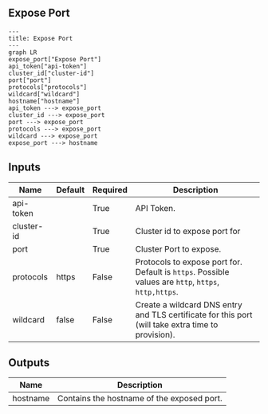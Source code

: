 ## Expose Port

```mermaid
---
title: Expose Port
---
graph LR
expose_port["Expose Port"]
api_token["api-token"]
cluster_id["cluster-id"]
port["port"]
protocols["protocols"]
wildcard["wildcard"]
hostname["hostname"]
api_token ---> expose_port
cluster_id ---> expose_port
port ---> expose_port
protocols ---> expose_port
wildcard ---> expose_port
expose_port ---> hostname
```
## Inputs
| Name | Default | Required | Description |
| --- | --- | --- | --- |
| api-token |  | True | API Token. |
| cluster-id |  | True | Cluster id to expose port for |
| port |  | True | Cluster Port to expose. |
| protocols | https | False | Protocols to expose port for. Default is `https`. Possible values are `http`, `https`, `http,https`. |
| wildcard | false | False | Create a wildcard DNS entry and TLS certificate for this port (will take extra time to provision). |

## Outputs
| Name | Description |
| --- | --- |
| hostname | Contains the hostname of the exposed port. |

